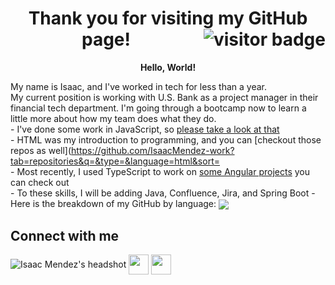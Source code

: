 <h1 align="center" font-size="200%">
	Thank you for visiting my GitHub page! 
	<img src="https://visitor-badge.glitch.me/badge?page_id=IsaacMendez-work.IsaacMendez-work" alt="visitor badge" align="right" />
</h1>
<p align="center"><strong>Hello, World!</strong></p>

My name is Isaac, and I've worked in tech for less than a year.   
My current position is working with U.S. Bank as a project manager in their financial tech department. I'm going through a bootcamp now to learn a little more about how my team does what they do.    
	- I've done some work in JavaScript, so [please take a look at that](https://github.com/IsaacMendez-work?tab=repositories&q=&type=&language=javascript&sort=")    
	- HTML was my introduction to programming, and you can [checkout those repos as well](https://github.com/IsaacMendez-work?tab=repositories&q=&type=&language=html&sort=   
	- Most recently, I used TypeScript to work on [some Angular projects](https://github.com/IsaacMendez-work?tab=repositories&q=&type=&language=typescript&sort=) you can check out    
	- To these skills, I will be adding Java, Confluence, Jira, and Spring Boot 
	- Here is the breakdown of my GitHub by language:
<img align="center" src="https://github-readme-stats.vercel.app/api/top-langs/?username=IsaacMendez-work&theme=vue" />
<!--
<h2> Here are live GitHub stats: </h2>
<img align="left" src="https://github-readme-stats.vercel.app/api?username=IsaacMendez-work&count_private=true&show_icons=true&theme=vue" />
<img align="center" src="https://github-readme-stats.vercel.app/api/top-langs/?username=IsaacMendez-work&theme=vue" />
-->
<h2> Connect with me </h2>
<img src="https://media-exp1.licdn.com/dms/image/C4E03AQF4mDYydCqYxw/profile-displayphoto-shrink_400_400/0/1620154078278?e=1625702400&v=beta&t=mOaW7jUTJ0jfkTVPpnUOMsJs4nCuDxFmQrdhEWZzSyM" align="center" alt="Isaac Mendez's headshot" />
<a href = 'https://www.linkedin.com/in/workisaacmendez'> <img width = '32px' align= 'center' src="https://raw.githubusercontent.com/rahulbanerjee26/githubAboutMeGenerator/main/icons/linked-in-alt.svg"/></a> 
<a href = 'https://www.github.com/IsaacMendez-work'> <img width = '32px' align= 'center' src="https://raw.githubusercontent.com/rahulbanerjee26/githubAboutMeGenerator/main/icons/github.svg"/></a> 
